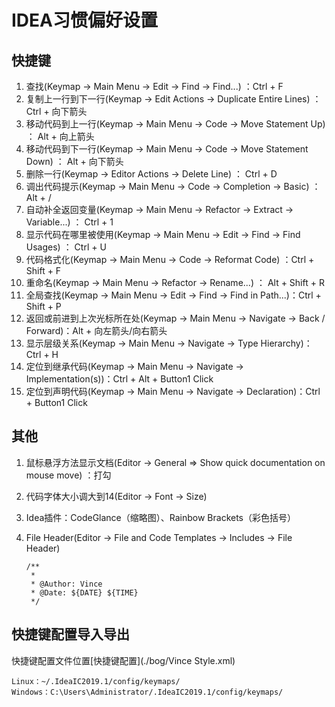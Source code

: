 # IDEA习惯偏好设置 

## 快捷键

1. 查找(Keymap -> Main Menu -> Edit -> Find -> Find...) ：Ctrl + F
2. 复制上一行到下一行(Keymap -> Edit Actions -> Duplicate Entire Lines) ： Ctrl + 向下箭头
3. 移动代码到上一行(Keymap -> Main Menu -> Code -> Move Statement Up) ： Alt + 向上箭头
4. 移动代码到下一行(Keymap -> Main Menu -> Code -> Move Statement Down) ： Alt + 向下箭头
5. 删除一行(Keymap -> Editor Actions -> Delete Line) ： Ctrl + D
6. 调出代码提示(Keymap -> Main Menu -> Code -> Completion -> Basic) ： Alt + /
7. 自动补全返回变量(Keymap -> Main Menu -> Refactor -> Extract -> Variable...) ： Ctrl + 1
8. 显示代码在哪里被使用(Keymap -> Main Menu -> Edit -> Find -> Find Usages) ： Ctrl + U 
9. 代码格式化(Keymap -> Main Menu -> Code -> Reformat Code) ：Ctrl + Shift + F
10. 重命名(Keymap -> Main Menu -> Refactor -> Rename...) ： Alt + Shift + R
11. 全局查找(Keymap -> Main Menu -> Edit -> Find -> Find in Path...)：Ctrl + Shift + P
12. 返回或前进到上次光标所在处(Keymap -> Main Menu -> Navigate -> Back / Forward)：Alt + 向左箭头/向右箭头
13. 显示层级关系(Keymap -> Main Menu -> Navigate -> Type Hierarchy)：Ctrl + H
14. 定位到继承代码(Keymap -> Main Menu -> Navigate -> Implementation(s))：Ctrl + Alt + Button1 Click
15. 定位到声明代码(Keymap -> Main Menu -> Navigate -> Declaration)：Ctrl + Button1 Click



## 其他

1. 鼠标悬浮方法显示文档(Editor -> General => Show quick documentation on mouse move) ：打勾 

2. 代码字体大小调大到14(Editor -> Font -> Size)

3. Idea插件：CodeGlance（缩略图）、Rainbow Brackets（彩色括号）

4. File Header(Editor -> File and Code Templates -> Includes -> File Header)

   ```
   /**
    *
    * @Author: Vince
    * @Date: ${DATE} ${TIME}
    */
   ```



## 快捷键配置导入导出

快捷键配置文件位置[快捷键配置](./bog/Vince Style.xml)

```
Linux：~/.IdeaIC2019.1/config/keymaps/
Windows：C:\Users\Administrator/.IdeaIC2019.1/config/keymaps/
```

